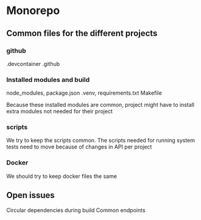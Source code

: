 # Monorepo

## Common files for the different projects
### github
.devcontainer
.github

### Installed modules and build
node_modules, package.json 
.venv, requirements.txt
Makefile

Because these installed modules are common, project might have to install extra modules not needed for their project

### scripts
We try to keep the scripts common.
The scripts needed for running system tests need to move because of changes in API per project

### Docker
We should try to keep docker files the same


## Open issues
Circular dependencies during build
Common endpoints
